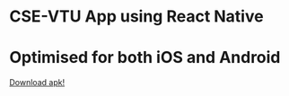 # CSE-VTU App using React Native

# Optimised for both iOS and Android

<a href="https://github.com/adityam945/VTU-CSE-App/blob/master/cse-vtu.apk">Download apk!</a>
<br><br>
